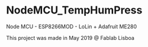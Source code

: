 # NodeMCU_TempHumPress
Node MCU - ESP8266MOD - LoLin + Adafruit ME280


This project was made in May 2019 @ Fablab Lisboa

